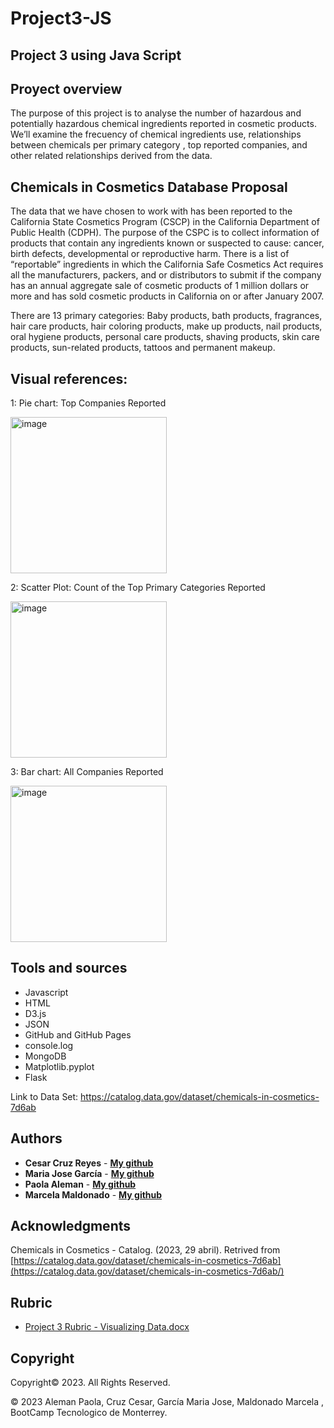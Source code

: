 # Project3-JS

## Project 3 using Java Script

## Proyect overview

The purpose of this project is to analyse the number of  hazardous and potentially hazardous chemical ingredients reported in cosmetic products. We’ll examine the frecuency of chemical ingredients use, relationships between chemicals per primary category , top reported companies,  and other related relationships derived from the data.

## Chemicals in Cosmetics Database Proposal

The data that we have chosen to work with has been reported to the California State Cosmetics Program (CSCP) in the California Department of Public Health (CDPH). 
The purpose of the CSPC is to collect information of products that contain any ingredients known or suspected to cause: cancer, birth defects, developmental or reproductive harm. There is a list of “reportable” ingredients in which the California Safe Cosmetics Act requires all the manufacturers, packers, and or distributors to submit if the company has an annual aggregate sale of cosmetic products of 1 million dollars or more and has sold cosmetic products in California on or after January 2007. 

There are 13 primary categories: Baby products, bath products, fragrances, hair care products, hair coloring products, make up products, nail products, oral hygiene products, personal care products, shaving products, skin care products, sun-related products, tattoos and permanent makeup. 

## Visual references:

1: Pie chart: Top Companies Reported

<img width ="250" alt ="image" src="https://user-images.githubusercontent.com/119386031/236638927-4cbbf0be-2bef-41c4-9cbb-6374f0373d05.png">

2: Scatter Plot: Count of the Top Primary Categories Reported

<img width ="250" alt ="image" src="https://user-images.githubusercontent.com/119386031/236638796-2d188b44-5c79-49c7-b49a-e36472410f18.png">

3: Bar chart: All Companies Reported

<img width ="250" alt ="image" src="https://user-images.githubusercontent.com/119386031/236639016-ad4e2230-8ac2-40a1-a947-76bd726fd835.png">


## Tools and sources

* Javascript
* HTML
* D3.js
* JSON
* GitHub and GitHub Pages
* console.log
* MongoDB
* Matplotlib.pyplot
* Flask


Link to Data Set:
https://catalog.data.gov/dataset/chemicals-in-cosmetics-7d6ab

## Authors

* **Cesar Cruz Reyes** - **[My github](https://github.com/CsarCruz "GitHub for Cesar Cruz")**
* **Maria Jose García** - **[My github](https://github.com/MajoGarciaMontes "GitHub for Majo García")**
* **Paola Aleman** - **[My github](https://github.com/paoaleman19 "GitHub for Pao Aleman")**
* **Marcela Maldonado** - **[My github](https://github.com/Marce1301 "GitHub for Marcela Maldonado")**

## Acknowledgments

Chemicals in Cosmetics - Catalog. (2023, 29 abril). Retrived from [https://catalog.data.gov/dataset/chemicals-in-cosmetics-7d6ab](https://catalog.data.gov/dataset/chemicals-in-cosmetics-7d6ab/)


## Rubric
* [Project 3 Rubric - Visualizing Data.docx](https://github.com/paoaleman19/Project3-JS/files/11402900/Project.3.Rubric.-.Visualizing.Data.docx)

## Copyright

Copyright:copyright: 2023. All Rights Reserved.

© 2023  Aleman Paola, Cruz Cesar, García Maria Jose, Maldonado Marcela , BootCamp Tecnologico de Monterrey.

